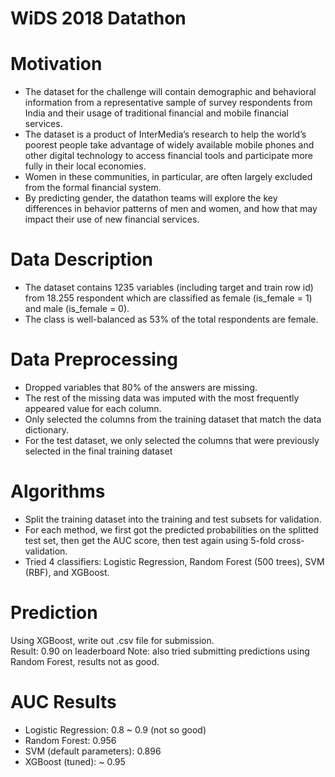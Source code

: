 # WiDS 2018 Datathon 

# Motivation
- The dataset for the challenge will contain demographic and behavioral information from a representative sample of survey respondents from India and their usage of traditional financial and mobile financial services.<br />
- The dataset is a product of InterMedia’s research to help the world’s poorest people take advantage of widely available mobile phones and other digital technology to access financial tools and participate more fully in their local economies.<br />
- Women in these communities, in particular, are often largely excluded from the formal financial system.<br />
- By predicting gender, the datathon teams will explore the key differences in behavior patterns of men and women, and how that may impact their use of new financial services.<br />


# Data Description
- The dataset contains 1235 variables (including target and train row id) from 18.255 respondent which are classified as female (is_female = 1) and male (is_female = 0).<br />
- The class is well-balanced as 53% of the total respondents are female.

# Data Preprocessing
- Dropped variables that 80% of the answers are missing. 
- The rest of the missing data was imputed with the most frequently appeared value for each column.
- Only selected the columns from the training dataset that match the data dictionary.
- For the test dataset, we only selected the columns that were previously selected in the final training dataset

# Algorithms
- Split the training dataset into the training and test subsets for validation. 
- For each method, we first got the predicted probabilities on the splitted test set, then get the AUC score, then test again using 5-fold cross-validation.
- Tried 4 classifiers: Logistic Regression, Random Forest (500 trees), SVM (RBF), and XGBoost.

# Prediction
Using XGBoost, write out .csv file for submission. <br />
Result: 0.90 on leaderboard Note: also tried submitting predictions using Random Forest, results not as good.


# AUC Results
- Logistic Regression: 0.8 ~ 0.9 (not so good)
- Random Forest: 0.956
- SVM (default parameters): 0.896
- XGBoost (tuned): ~ 0.95
